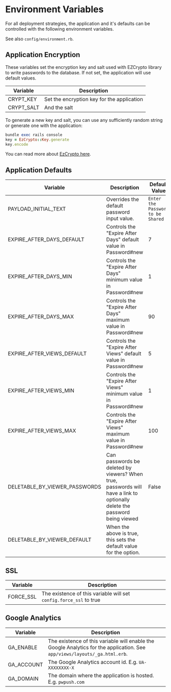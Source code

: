 
# Environment Variables

For all deployment strategies, the application and it's defaults can be controlled with the following environment variables.

See also `config/environment.rb`.

## Application Encryption

These variables set the encryption key and salt used with EZCrypto library to write passwords to the database.  If not set, the application will use default values.

| Variable | Description |
| --------- | ------------------ |
| CRYPT_KEY | Set the encryption key for the application |
| CRYPT_SALT | And the salt |

To generate a new key and salt, you can use any sufficiently random string or generate one with the application:

```ruby
bundle exec rails console
key = EzCrypto::Key.generate
key.encode
```

You can read more about [EzCrypto here](https://github.com/pglombardo/ezcrypto).

## Application Defaults

| Variable | Description | Default Value |
| --------- | ------------------ | --- |
| PAYLOAD_INITIAL_TEXT | Overrides the default password input value. | `Enter the Password to be Shared` |
| EXPIRE_AFTER_DAYS_DEFAULT | Controls the "Expire After Days" default value in Password#new | 7 |
| EXPIRE_AFTER_DAYS_MIN | Controls the "Expire After Days" minimum value in Password#new | 1 |
| EXPIRE_AFTER_DAYS_MAX | Controls the "Expire After Days" maximum value in Password#new | 90 |
| EXPIRE_AFTER_VIEWS_DEFAULT | Controls the "Expire After Views" default value in Password#new | 5 |
| EXPIRE_AFTER_VIEWS_MIN | Controls the "Expire After Views" minimum value in Password#new | 1 |
| EXPIRE_AFTER_VIEWS_MAX | Controls the "Expire After Views" maximum value in Password#new | 100 |
| DELETABLE_BY_VIEWER_PASSWORDS | Can passwords be deleted by viewers? When true, passwords will have a link to optionally delete the password being viewed | False |
| DELETABLE_BY_VIEWER_DEFAULT | When the above is true, this sets the default value for the option. |

## SSL

| Variable | Description |
| --------- | ------------------ |
| FORCE_SSL | The existence of this variable will set `config.force_ssl` to true

## Google Analytics

| Variable | Description |
| --------- | ------------------ |
| GA_ENABLE | The existence of this variable will enable the Google Analytics for the application.  See `app/views/layouts/_ga.html.erb`.|
| GA_ACCOUNT | The Google Analytics account id.  E.g. `UA-XXXXXXXX-X` |
| GA_DOMAIN | The domain where the application is hosted.  E.g. `pwpush.com` |
